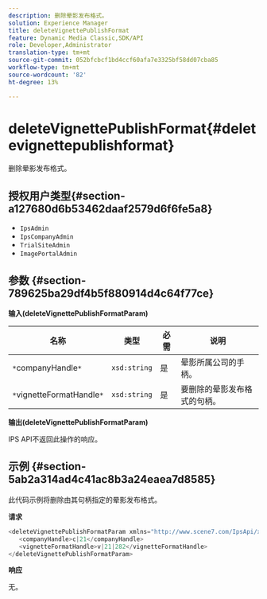 ```yaml
---
description: 删除晕影发布格式。
solution: Experience Manager
title: deleteVignettePublishFormat
feature: Dynamic Media Classic,SDK/API
role: Developer,Administrator
translation-type: tm+mt
source-git-commit: 052bfcbcf1bd4ccf60afa7e3325bf58dd07cba85
workflow-type: tm+mt
source-wordcount: '82'
ht-degree: 13%

---
```



# deleteVignettePublishFormat{#deletevignettepublishformat}

删除晕影发布格式。

## 授权用户类型{#section-a127680d6b53462daaf2579d6f6fe5a8}

* `IpsAdmin`
* `IpsCompanyAdmin`
* `TrialSiteAdmin`
* `ImagePortalAdmin`

## 参数 {#section-789625ba29df4b5f880914d4c64f77ce}

**输入(deleteVignettePublishFormatParam)**

| 名称 | 类型 | 必需 | 说明 |
|---|---|---|---|
| `*`companyHandle`*` | `xsd:string` | 是 | 晕影所属公司的手柄。 |
| `*`vignetteFormatHandle`*` | `xsd:string` | 是 | 要删除的晕影发布格式的句柄。 |

**输出(deleteVignettePublishFormatParam)**

IPS API不返回此操作的响应。

## 示例 {#section-5ab2a314ad4c41ac8b3a24eaea7d8585}

此代码示例将删除由其句柄指定的晕影发布格式。

**请求**

```java
<deleteVignettePublishFormatParam xmlns="http://www.scene7.com/IpsApi/xsd/2008-01-15">
   <companyHandle>c|21</companyHandle>
   <vignetteFormatHandle>v|21|282</vignetteFormatHandle>
</deleteVignettePublishFormatParam>
```

**响应**

无。
